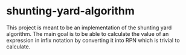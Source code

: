 # shunting-yard-algorithm
This project is meant to be an implementation of the shunting yard algorithm. The main goal is to be able to calculate the value of an expression in infix notation by converting it into RPN which is trivial to calculate.
